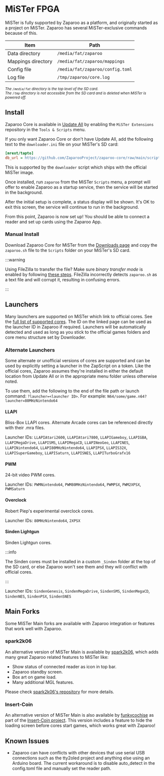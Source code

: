 # MiSTer FPGA

MiSTer is fully supported by Zaparoo as a platform, and originally started as a project on MiSTer. Zaparoo has several
MiSTer-exclusive commands because of this.

| Item               | Path                             |
| ------------------ | -------------------------------- |
| Data directory     | `/media/fat/zaparoo`             |
| Mappings directory | `/media/fat/zaparoo/mappings`    |
| Config file        | `/media/fat/zaparoo/config.toml` |
| Log file           | `/tmp/zaparoo/core.log`          |

<small>_The `/media/fat` directory is the top level of the SD card._</small><br />
<small>_The `/tmp` directory is not accessible from the SD card and is deleted when MiSTer is powered off._</small>

## Install

Zaparoo Core is available in [Update All](https://github.com/theypsilon/Update_All_MiSTer) by enabling the
`MiSTer Extensions` repository in the `Tools & Scripts` menu.

If you only want Zaparoo Core or don't have Update All, add the following text to the `downloader.ini` file on your
MiSTer's SD card:

```ini
[mrext/tapto]
db_url = https://github.com/ZaparooProject/zaparoo-core/raw/main/scripts/mister/repo/tapto.json
```

This is supported by the `downloader` script which ships with the official MiSTer image.

Once installed, run `zaparoo` from the MiSTer `Scripts` menu, a prompt will offer to enable Zaparoo as a startup
service, then the service will be started in the background.

After the initial setup is complete, a status display will be shown. It's OK to exit this screen, the service will
continue to run in the background.

From this point, Zaparoo is now set up! You should be able to connect a reader and set up cards using the Zaparoo App.

### Manual Install

Download Zaparoo Core for MiSTer from the [Downloads page](/downloads) and copy the `zaparoo.sh` file to the `Scripts`
folder on your MiSTer's SD card.

:::warning

Using FileZilla to transfer the file? Make sure _binary transfer mode_ is enabled by
following [these steps](https://oryon.net/knowledge-base/article/how-to-change-filezilla-ftp-program-to-binary-transfer/).
FileZilla incorrectly detects `zaparoo.sh` as a text file and will corrupt it, resulting in confusing errors.

:::

## Launchers

Many launchers are supported on MiSTer which link to official cores. See
the [full list of supported cores](https://github.com/wizzomafizzo/mrext/blob/main/docs/systems.md). The ID on the
linked page can be used as the launcher ID in Zaparoo if required. Launchers will be automatically detected and used as
long as you stick to the official games folders and core menu structure set by Downloader.

### Alternate Launchers

Some alternate or unofficial versions of cores are supported and can be used by explicitly setting a launcher in the
ZapScript on a token. Like the official cores, Zaparoo assumes they're installed in either the default location from
Update All or in the appropriate menu folder unless otherwise noted.

To use them, add the following to the end of the file path or launch command: `?launcher=<launcher ID>`. For example:
`N64/some/game.n64?launcher=80MHzNintendo64`

#### LLAPI

Bliss-Box LLAPI cores. Alternate Arcade cores can be referenced directly with their .mra files.

Launcher IDs: `LLAPIAtari2600`, `LLAPIAtari7800`, `LLAPIGameboy`, `LLAPIGBA`, `LLAPIMegaDrive`, `LLAPISMS`,
`LLAPIMegaCD`, `LLAPINeoGeo`, `LLAPINES`, `LLAPINintendo64`, `LLAPI80MHzNintendo64`, `LLAPIPSX`, `LLAPIS32X`,
`LLAPISuperGameboy`, `LLAPISaturn`, `LLAPISNES`, `LLAPITurboGrafx16`

#### PWM

24-bit video PWM cores.

Launcher IDs: `PWMNintendo64`, `PWM80MHzNintendo64`, `PWMPSX`, `PWM2XPSX`, `PWMSaturn`

#### Overclock

Robert Piep's experimental overclock cores.

Launcher IDs: `80MHzNintendo64`, `2XPSX`

#### Sinden Lightgun

Sinden Lightgun cores.

:::info

The Sinden cores must be installed in a custom `_Sinden` folder at the top of the SD card, or else Zaparoo won't see
them and they will conflict with official cores.

:::

Launcher IDs: `SindenGenesis`, `SindenMegaDrive`, `SindenSMS`, `SindenMegaCD`, `SindenNES`, `SindenPSX`, `SindenSNES`

## Main Forks

Some MiSTer Main forks are available with Zaparoo integration or features that work well with Zaparoo.

### spark2k06

An alternative version of MiSTer Main is available by [spark2k06](https://aitorgomez.net/), which adds many great
Zaparoo related features to MiSTer like:

- Show status of connected reader as icon in top bar.
- Zaparoo standby screen.
- Box art on game load.
- Many additional MGL features.

Please check [spark2k06's repository](https://github.com/spark2k06/Main_MiSTer) for more details.

### Insert-Coin

An alternative version of MiSTer Main is also available by [funkycochise](https://github.com/funkycochise) as part of
the [Insert-Coin project](https://github.com/funkycochise/Insert-Coin). This version includes a feature to hide the
loading screen before cores start games, which
works great with Zaparoo!

## Known Issues

- Zaparoo can have conflicts with other devices that use serial USB connections such as the tty2oled project and
  anything else using an Arduino board. The current workaround is to disable auto_detect in the config.toml file and
  manually set the reader path.
